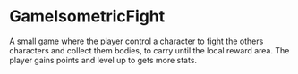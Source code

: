 # GameIsometricFight
A small game where the player control a character to fight the others characters and collect them bodies, to carry until the local reward area. The player gains points and level up to gets more stats.
